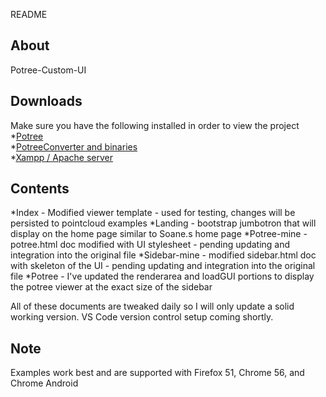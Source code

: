 README

## About
 Potree-Custom-UI

## Downloads
Make sure you have the following installed in order to view the project
*[Potree](http://potree.org/)
<br>
*[PotreeConverter and binaries](https://github.com/potree/PotreeConverter/releases)
<br>
*[Xampp / Apache server](https://www.apachefriends.org/index.html)

## Contents
*Index - Modified viewer template - used for testing, changes will be persisted to pointcloud examples
*Landing - bootstrap jumbotron that will display on the home page similar to Soane.s home page
*Potree-mine - potree.html doc modified with UI stylesheet - pending updating and integration into the original file
*Sidebar-mine - modified sidebar.html doc with skeleton of the UI - pending updating and integration into the original file
*Potree - I've updated the renderarea and loadGUI portions to display the potree viewer at the exact size of the sidebar

All of these documents are tweaked daily so I will only update a solid working version. VS Code version control setup coming shortly.

## Note
 Examples work best and are supported with Firefox 51, Chrome 56, and Chrome Android